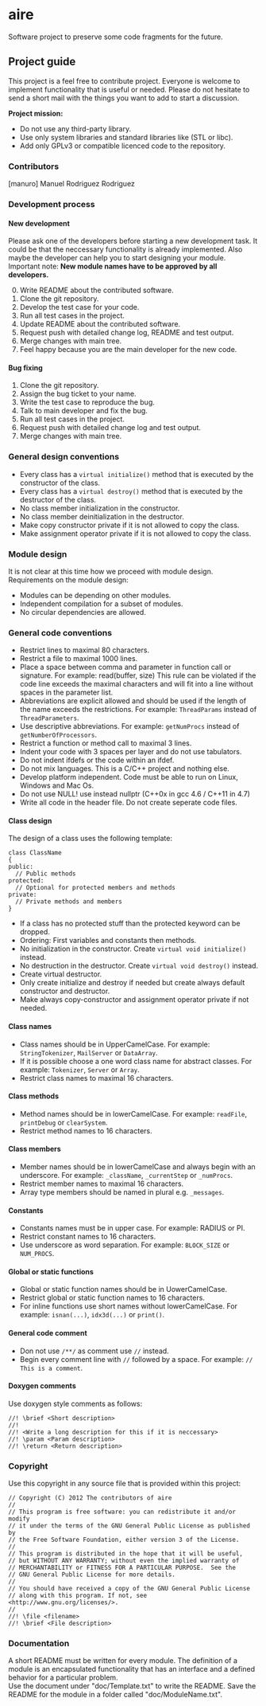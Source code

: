 aire
====
 
Software project to preserve some code fragments for the future.  

## Project guide

This project is a feel free to contribute project. Everyone is welcome to 
implement functionality that is useful or needed. Please do not hesitate to 
send a short mail with the things you want to add to start a discussion. 

**Project mission:** 
* Do not use any third-party library. 
* Use only system libraries and standard libraries like (STL or libc).
* Add only GPLv3 or compatible licenced code to the repository.

### Contributors
[manuro] Manuel Rodriguez Rodriguez

### Development process

#### New development

Please ask one of the developers before starting a new development task. It 
could be that the neccessary functionality is already implemented. Also maybe 
the developer can help you to start designing your module.  
Important note: **New module names have to be approved by all developers.**

0. Write README about the contributed software.
1. Clone the git repository.
2. Develop the test case for your code.
3. Run all test cases in the project.
4. Update README about the contributed software.
5. Request push with detailed change log, README and test output.
6. Merge changes with main tree.
7. Feel happy because you are the main developer for the new code.

#### Bug fixing

1. Clone the git repository.
2. Assign the bug ticket to your name.
3. Write the test case to reproduce the bug.
4. Talk to main developer and fix the bug.
5. Run all test cases in the project.
6. Request push with detailed change log and test output.
7. Merge changes with main tree.

### General design conventions

* Every class has a `virtual initialize()` method that is executed by the 
  constructor of the class.
* Every class has a `virtual destroy()` method that is executed by the 
  destructor of the class.
* No class member initialization in the constructor.
* No class member deinitialization in the destructor.
* Make copy constructor private if it is not allowed to copy the class.
* Make assignment operator private if it is not allowed to copy the class.

### Module design

It is not clear at this time how we proceed with module design. Requirements 
on the module design:

* Modules can be depending on other modules.
* Independent compilation for a subset of modules.
* No circular dependencies are allowed. 

### General code conventions

* Restrict lines to maximal 80 characters.
* Restrict a file to maximal 1000 lines.
* Place a space between comma and parameter in function call or signature. 
  For example: read(buffer, size) This rule can be violated if the code line 
  exceeds the maximal characters and will fit into a line without spaces in 
  the parameter list.
* Abbreviations are explicit allowed and should be used if the length of the 
  name exceeds the restrictions. For example: `ThreadParams` instead of 
  `ThreadParameters`.
* Use descriptive abbreviations. For example: `getNumProcs` instead of 
  `getNumberOfProcessors`.
* Restrict a function or method call to maximal 3 lines.
* Indent your code with 3 spaces per layer and do not use tabulators.
* Do not indent ifdefs or the code within an ifdef.
* Do not mix languages. This is a C/C++ project and nothing else.
* Develop platform independent. Code must be able to run on Linux, Windows and 
  Mac Os.
* Do not use NULL! use instead nullptr (C++0x in gcc 4.6 / C++11 in 4.7)
* Write all code in the header file. Do not create seperate code files.

#### Class design

The design of a class uses the following template:

    class ClassName
    {
    public: 
      // Public methods
    protected: 
      // Optional for protected members and methods
    private: 
      // Private methods and members
    }

* If a class has no protected stuff than the protected keyword can be dropped.
* Ordering: First variables and constants then methods.
* No initialization in the constructor. Create `virtual void initialize()` 
  instead.
* No destruction in the destructor. Create `virtual void destroy()` instead.
* Create virtual destructor.
* Only create initialize and destroy if needed but create always default 
  constructor and destructor.
* Make always copy-constructor and assignment operator private if not needed.

#### Class names

* Class names should be in UpperCamelCase. For example: `StringTokenizer`, 
  `MailServer` or `DataArray`. 
* If it is possible choose a one word class name for abstract classes. For 
  example: `Tokenizer`, `Server` or `Array`. 
* Restrict class names to maximal 16 characters.

#### Class methods

* Method names should be in lowerCamelCase. For example: `readFile`, 
  `printDebug` or `clearSystem`. 
* Restrict method names to 16 characters.

#### Class members

* Member names should be in lowerCamelCase and always begin with an underscore. 
  For example: `_className`, `_currentStep` or `_numProcs`.
* Restrict member names to maximal 16 characters.
* Array type members should be named in plural e.g. `_messages`.

#### Constants

* Constants names must be in upper case. For example: RADIUS or PI.
* Restrict constant names to 16 characters.
* Use underscore as word separation. For example: `BLOCK_SIZE` or `NUM_PROCS`.

#### Global or static functions

* Global or static function names should be in UowerCamelCase.
* Restrict global or static function names to 16 characters.
* For inline functions use short names without lowerCamelCase. For 
  example: `isnan(...)`, `idx3d(...)` or `print()`. 
  
#### General code comment

* Don not use `/**/` as comment use `//` instead.
* Begin every comment line with `//` followed by a space. For example:
  `// This is a comment`.

#### Doxygen comments

Use doxygen style comments as follows:
 
    //! \brief <Short description>  
    //!  
    //! <Write a long description for this if it is neccessary>  
    //! \param <Param description>  
    //! \return <Return description>

### Copyright 

Use this copyright in any source file that is provided within this project:

    // Copyright (C) 2012 The contributors of aire
    //
    // This program is free software: you can redistribute it and/or modify  
    // it under the terms of the GNU General Public License as published by  
    // the Free Software Foundation, either version 3 of the License.  
    //
    // This program is distributed in the hope that it will be useful,  
    // but WITHOUT ANY WARRANTY; without even the implied warranty of  
    // MERCHANTABILITY or FITNESS FOR A PARTICULAR PURPOSE.  See the  
    // GNU General Public License for more details.  
    //
    // You should have received a copy of the GNU General Public License  
    // along with this program. If not, see <http://www.gnu.org/licenses/>.
    //
    //! \file <filename>
    //! \brief <File description>

### Documentation

A short README must be written for every module. The definition 
of a module is an encapsulated functionality that has an interface and 
a defined behavior for a particular problem.  
Use the document under "doc/Template.txt" to write the README. Save the 
README for the module in a folder called "doc/ModuleName.txt".



